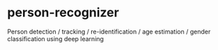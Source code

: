 # person-recognizer
Person detection / tracking / re-identification / age estimation / gender classification using deep learning
